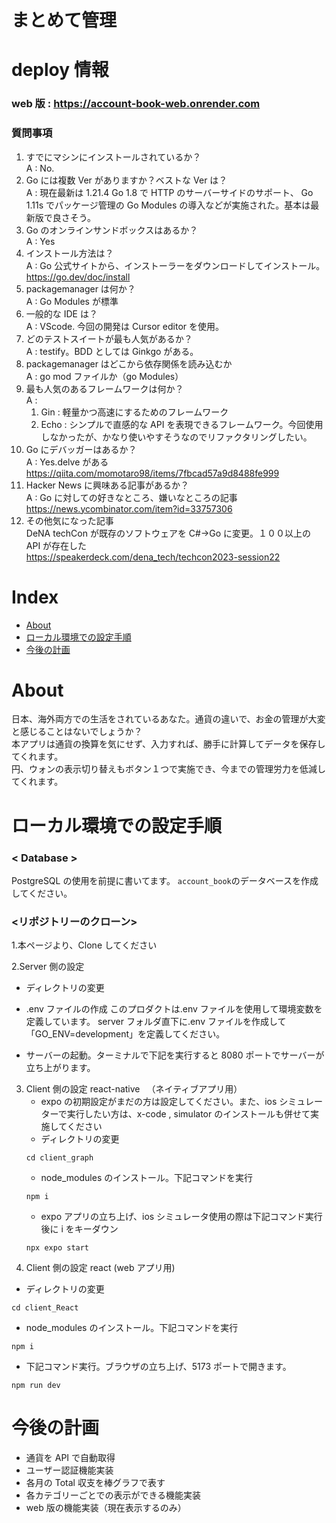 # まとめて管理

# deploy 情報

### web 版 : https://account-book-web.onrender.com

### 質問事項

1. すでにマシンにインストールされているか？
   <br>
   A : No.
2. Go には複数 Ver がありますか？ベストな Ver は？
   <br>
   A : 現在最新は 1.21.4
   Go 1.8 で HTTP のサーバーサイドのサポート、 Go 1.11s でパッケージ管理の Go Modules の導入などが実施された。基本は最新版で良さそう。
3. Go のオンラインサンドボックスはあるか？
   <br>
   A : Yes
4. インストール方法は？
   <br>
   A : Go 公式サイトから、インストーラーをダウンロードしてインストール。
   <br>
   https://go.dev/doc/install
5. packagemanager は何か？
   <br>
   A : Go Modules が標準
6. 一般的な IDE は？
   <br>
   A : VScode. 今回の開発は Cursor editor を使用。
7. どのテストスイートが最も人気があるか？
   <br>
   A : testify。BDD としては Ginkgo がある。
8. packagemanager はどこから依存関係を読み込むか
   <br>
   A : go mod ファイルか（go Modules）
9. 最も人気のあるフレームワークは何か？
   <br>
   A :
   <br>
   1. Gin : 軽量かつ高速にするためのフレームワーク
      <br>
   2. Echo : シンプルで直感的な API を表現できるフレームワーク。今回使用しなかったが、かなり使いやすそうなのでリファクタリングしたい。
10. Go にデバッガーはあるか？
    <br>
    A : Yes.delve がある
    <br>
    https://qiita.com/momotaro98/items/7fbcad57a9d8488fe999
11. Hacker News に興味ある記事があるか？
    <br>
    A : Go に対しての好きなところ、嫌いなところの記事
    <br>
    https://news.ycombinator.com/item?id=33757306
12. その他気になった記事
    <br>
    DeNA techCon が既存のソフトウェアを C#→Go に変更。１００以上の API が存在した
    <br>
    https://speakerdeck.com/dena_tech/techcon2023-session22

# Index

- [About](#about)
- [ローカル環境での設定手順](#ローカル環境での設定手順)
- [今後の計画](#今後の計画)

# About

日本、海外両方での生活をされているあなた。通貨の違いで、お金の管理が大変と感じることはないでしょうか？
<br>
本アプリは通貨の換算を気にせず、入力すれば、勝手に計算してデータを保存してくれます。
<br>
円、ウォンの表示切り替えもボタン１つで実施でき、今までの管理労力を低減してくれます。

# ローカル環境での設定手順

### < Database >

PostgreSQL の使用を前提に書いてます。 `account_book`のデータベースを作成してください。

### <リポジトリーのクローン>

1.本ページより、Clone してください

2.Server 側の設定

- ディレクトリの変更

- .env ファイルの作成
  このプロダクトは.env ファイルを使用して環境変数を定義しています。
  server フォルダ直下に.env ファイルを作成して 「GO_ENV=development」を定義してください。
- サーバーの起動。ターミナルで下記を実行すると 8080 ポートでサーバーが立ち上がります。

3. Client 側の設定 react-native 　（ネイティブアプリ用）
   - expo の初期設定がまだの方は設定してください。また、ios シミュレーターで実行したい方は、x-code , simulator のインストールも併せて実施してください
   - ディレクトリの変更
   ```zh
   cd client_graph
   ```
   - node_modules のインストール。下記コマンドを実行
   ```zh
   npm i
   ```
   - expo アプリの立ち上げ、ios シミュレータ使用の際は下記コマンド実行後に i をキーダウン
   ```zh
   npx expo start
   ```
4. Client 側の設定 react (web アプリ用)

- ディレクトリの変更

```zh
cd client_React
```

- node_modules のインストール。下記コマンドを実行

```zh
npm i
```

- 下記コマンド実行。ブラウザの立ち上げ、5173 ポートで開きます。

```zh
npm run dev
```

# 今後の計画

- 通貨を API で自動取得
- ユーザー認証機能実装
- 各月の Total 収支を棒グラフで表す
- 各カテゴリーごとでの表示ができる機能実装
- web 版の機能実装（現在表示するのみ）

